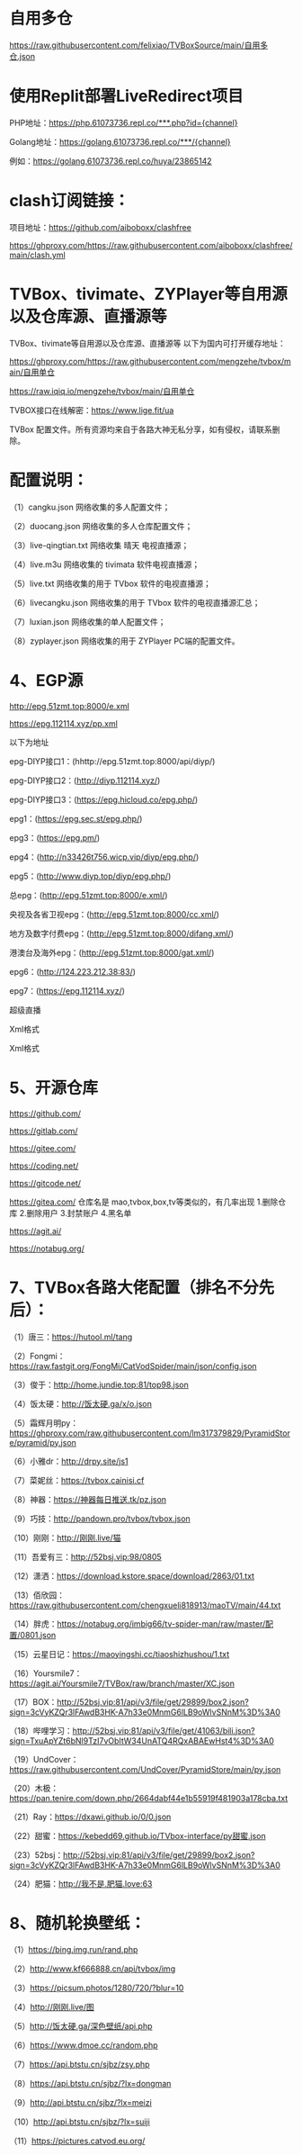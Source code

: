 # 自用多仓

https://raw.githubusercontent.com/felixiao/TVBoxSource/main/自用多仓.json

# 使用Replit部署LiveRedirect项目

PHP地址：https://php.61073736.repl.co/***.php?id={channel}

Golang地址：https://golang.61073736.repl.co/***/{channel}

例如：https://golang.61073736.repl.co/huya/23865142

# clash订阅链接：

项目地址：https://github.com/aiboboxx/clashfree

https://ghproxy.com/https://raw.githubusercontent.com/aiboboxx/clashfree/main/clash.yml

# TVBox、tivimate、ZYPlayer等自用源以及仓库源、直播源等
TVBox、tivimate等自用源以及仓库源、直播源等
以下为国内可打开缓存地址：

https://ghproxy.com/https://raw.githubusercontent.com/mengzehe/tvbox/main/自用单仓

https://raw.iqiq.io/mengzehe/tvbox/main/自用单仓

TVBOX接口在线解密：https://www.lige.fit/ua

TVBox 配置文件。所有资源均来自于各路大神无私分享，如有侵权，请联系删除。

# 配置说明：

（1）cangku.json 网络收集的多人配置文件；

（2）duocang.json 网络收集的多人仓库配置文件；

（3）live-qingtian.txt 网络收集 晴天 电视直播源；

（4）live.m3u 网络收集的 tivimata 软件电视直播源；

（5）live.txt 网络收集的用于 TVbox 软件的电视直播源；

（6）livecangku.json 网络收集的用于 TVbox 软件的电视直播源汇总；

（7）luxian.json 网络收集的单人配置文件；

（8）zyplayer.json 网络收集的用于 ZYPlayer PC端的配置文件。


# 4、EGP源

http://epg.51zmt.top:8000/e.xml

https://epg.112114.xyz/pp.xml

以下为地址

epg-DIYP接口1：(hhttp://epg.51zmt.top:8000/api/diyp/)

epg-DIYP接口2：(http://diyp.112114.xyz/)

epg-DIYP接口3：(https://epg.hicloud.co/epg.php/)

epg1：(https://epg.sec.st/epg.php/)

epg3：(https://epg.pm/)

epg4：(http://n33426t756.wicp.vip/diyp/epg.php/)

epg5：(http://www.diyp.top/diyp/epg.php/)

总epg：(http://epg.51zmt.top:8000/e.xml/)

央视及各省卫视epg：(http://epg.51zmt.top:8000/cc.xml/)

地方及数字付费epg：(http://epg.51zmt.top:8000/difang.xml/)

港澳台及海外epg：(http://epg.51zmt.top:8000/gat.xml/)

epg6：(http://124.223.212.38:83/)

epg7：(https://epg.112114.xyz/)

超级直播

Xml格式

Xml格式

# 5、开源仓库

https://github.com/

https://gitlab.com/

https://gitee.com/

https://coding.net/

https://gitcode.net/

https://gitea.com/ 仓库名是 mao,tvbox,box,tv等类似的，有几率出现 1.删除仓库 2.删除用户 3.封禁账户 4.黑名单

https://agit.ai/

https://notabug.org/


# 7、TVBox各路大佬配置（排名不分先后）：

（1）唐三：https://hutool.ml/tang

（2）Fongmi：https://raw.fastgit.org/FongMi/CatVodSpider/main/json/config.json

（3）俊于：http://home.jundie.top:81/top98.json

（4）饭太硬：http://饭太硬.ga/x/o.json

（5）霜辉月明py：https://ghproxy.com/raw.githubusercontent.com/lm317379829/PyramidStore/pyramid/py.json

（6）小雅dr：http://drpy.site/js1

（7）菜妮丝：https://tvbox.cainisi.cf

（8）神器：https://神器每日推送.tk/pz.json

（9）巧技：http://pandown.pro/tvbox/tvbox.json

（10）刚刚：http://刚刚.live/猫

（11）吾爱有三：http://52bsj.vip:98/0805

（12）潇洒：https://download.kstore.space/download/2863/01.txt

（13）佰欣园：https://raw.githubusercontent.com/chengxueli818913/maoTV/main/44.txt

（14）胖虎：https://notabug.org/imbig66/tv-spider-man/raw/master/配置/0801.json

（15）云星日记：https://maoyingshi.cc/tiaoshizhushou/1.txt

（16）Yoursmile7：https://agit.ai/Yoursmile7/TVBox/raw/branch/master/XC.json

（17）BOX：http://52bsj.vip:81/api/v3/file/get/29899/box2.json?sign=3cVyKZQr3lFAwdB3HK-A7h33e0MnmG6lLB9oWlvSNnM%3D%3A0

（18）哔哩学习：http://52bsj.vip:81/api/v3/file/get/41063/bili.json?sign=TxuApYZt6bNl9TzI7vObItW34UnATQ4RQxABAEwHst4%3D%3A0

（19）UndCover：https://raw.githubusercontent.com/UndCover/PyramidStore/main/py.json

（20）木极：https://pan.tenire.com/down.php/2664dabf44e1b55919f481903a178cba.txt

（21）Ray：https://dxawi.github.io/0/0.json

（22）甜蜜：https://kebedd69.github.io/TVbox-interface/py甜蜜.json

（23）52bsj：http://52bsj.vip:81/api/v3/file/get/29899/box2.json?sign=3cVyKZQr3lFAwdB3HK-A7h33e0MnmG6lLB9oWlvSNnM%3D%3A0

（24）肥猫：http://我不是.肥猫.love:63

# 8、随机轮换壁纸：

（1）https://bing.img.run/rand.php

（2）http://www.kf666888.cn/api/tvbox/img

（3）https://picsum.photos/1280/720/?blur=10

（4）http://刚刚.live/图

（5）http://饭太硬.ga/深色壁纸/api.php

（6）https://www.dmoe.cc/random.php

（7）https://api.btstu.cn/sjbz/zsy.php

（8）https://api.btstu.cn/sjbz/?lx=dongman

（9）http://api.btstu.cn/sjbz/?lx=meizi

（10）http://api.btstu.cn/sjbz/?lx=suiji

（11）https://pictures.catvod.eu.org/

